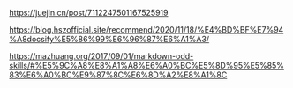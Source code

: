 https://juejin.cn/post/7112247501167525919

https://blog.hszofficial.site/recommend/2020/11/18/%E4%BD%BF%E7%94%A8docsify%E5%86%99%E6%96%87%E6%A1%A3/


https://mazhuang.org/2017/09/01/markdown-odd-skills/#%E5%9C%A8%E8%A1%A8%E6%A0%BC%E5%8D%95%E5%85%83%E6%A0%BC%E9%87%8C%E6%8D%A2%E8%A1%8C
